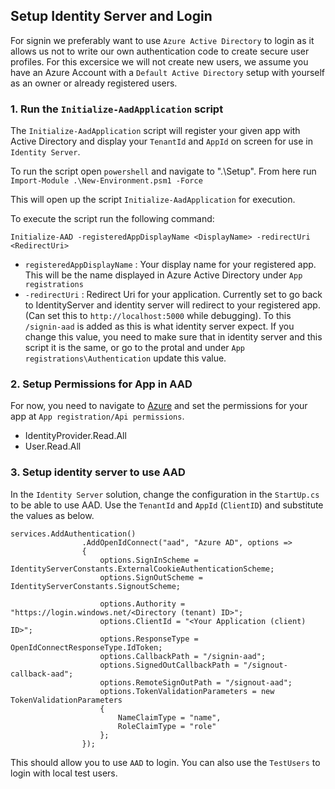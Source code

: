 ## Setup Identity Server and Login

For signin we preferably want to use `Azure Active Directory` to login as it allows us not to write our own authentication code to create secure user profiles. For this excersice we will not create new users, we assume you have an Azure Account with a `Default Active Directory` setup with yourself as an owner or already registered users. 

### 1. Run the `Initialize-AadApplication` script

The `Initialize-AadApplication` script will register your given app with Active Directory and display your `TenantId` and `AppId` on screen for use in `Identity Server`. 

To run the script open `powershell` and navigate to ".\Setup". From here run `Import-Module .\New-Environment.psm1 -Force`

This will open up the script `Initialize-AadApplication` for execution. 

To execute the script run the following command:

``` 
Initialize-AAD -registeredAppDisplayName <DisplayName> -redirectUri <RedirectUri> 
```

- `registeredAppDisplayName` : Your display name for your registered app. This will be the name displayed in Azure Active Directory under `App registrations`
- `-redirectUri` : Redirect Uri for your application. Currently set to go back to IdentityServer and identity server will redirect to your registered app. (Can set this to `http://localhost:5000` while debugging). To this `/signin-aad` is added as this is what identity server expect. If you change this value, you need to make sure that in identity server and this script it is the same, or go to the protal and under `App registrations\Authentication` update this value.

### 2. Setup Permissions for App in AAD

For now, you need to navigate to [Azure](https://portal.azure.com/) and set the permissions for your app at `App registration/Api permissions`.

- IdentityProvider.Read.All
- User.Read.All

### 3. Setup identity server to use AAD

In the `Identity Server` solution, change the configuration in the `StartUp.cs` to be able to use AAD. Use the `TenantId` and `AppId` (`ClientID`) and substitute the values as below. 

```
services.AddAuthentication()
                .AddOpenIdConnect("aad", "Azure AD", options =>
                {
                    options.SignInScheme = IdentityServerConstants.ExternalCookieAuthenticationScheme;
                    options.SignOutScheme = IdentityServerConstants.SignoutScheme;

                    options.Authority = "https://login.windows.net/<Directory (tenant) ID>";
                    options.ClientId = "<Your Application (client) ID>";
                    options.ResponseType = OpenIdConnectResponseType.IdToken;
                    options.CallbackPath = "/signin-aad";
                    options.SignedOutCallbackPath = "/signout-callback-aad";
                    options.RemoteSignOutPath = "/signout-aad";
                    options.TokenValidationParameters = new TokenValidationParameters
                    {
                        NameClaimType = "name",
                        RoleClaimType = "role"
                    };
                });
```

This should allow you to use `AAD` to login. You can also use the `TestUsers` to login with local test users. 
